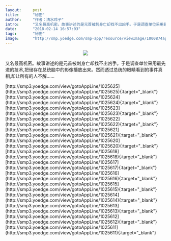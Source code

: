 ```yaml
---
layout:     post
title:      "秘密"
author:     "作者：清水玲子"
intro:      "又名最高机密。故事讲述的是元首被刺身亡却找不出凶手。于是调查单位采用最先进的技术,把储存在总统脑中的影像播放出来。然而透过总统的眼睛看到的事件真相,却让所有的人不解……"
date:       "2018-02-14 16:57:03"
tags:       "秘密"
image:      "http://smp.yoedge.com/smp-app/resource/viewImage/1000874appline.png"
---
```

<div style="text-align: center">
<p><img src="http://smp.yoedge.com/smp-app/resource/viewImage/1000874appline.png"/></p>
</div>
<p class="post-meta">
<span>又名最高机密。故事讲述的是元首被刺身亡却找不出凶手。于是调查单位采用最先进的技术,把储存在总统脑中的影像播放出来。然而透过总统的眼睛看到的事件真相,却让所有的人不解……</span>
</p>
[http://smp3.yoedge.com/view/gotoAppLine/1025625](http://smp3.yoedge.com/view/gotoAppLine/1025625){:target="_blank"}
[http://smp3.yoedge.com/view/gotoAppLine/1025624](http://smp3.yoedge.com/view/gotoAppLine/1025624){:target="_blank"}
[http://smp3.yoedge.com/view/gotoAppLine/1025623](http://smp3.yoedge.com/view/gotoAppLine/1025623){:target="_blank"}
[http://smp3.yoedge.com/view/gotoAppLine/1025622](http://smp3.yoedge.com/view/gotoAppLine/1025622){:target="_blank"}
[http://smp3.yoedge.com/view/gotoAppLine/1025621](http://smp3.yoedge.com/view/gotoAppLine/1025621){:target="_blank"}
[http://smp3.yoedge.com/view/gotoAppLine/1025620](http://smp3.yoedge.com/view/gotoAppLine/1025620){:target="_blank"}
[http://smp3.yoedge.com/view/gotoAppLine/1025618](http://smp3.yoedge.com/view/gotoAppLine/1025618){:target="_blank"}
[http://smp3.yoedge.com/view/gotoAppLine/1025617](http://smp3.yoedge.com/view/gotoAppLine/1025617){:target="_blank"}
[http://smp3.yoedge.com/view/gotoAppLine/1025616](http://smp3.yoedge.com/view/gotoAppLine/1025616){:target="_blank"}
[http://smp3.yoedge.com/view/gotoAppLine/1025615](http://smp3.yoedge.com/view/gotoAppLine/1025615){:target="_blank"}
[http://smp3.yoedge.com/view/gotoAppLine/1025614](http://smp3.yoedge.com/view/gotoAppLine/1025614){:target="_blank"}
[http://smp3.yoedge.com/view/gotoAppLine/1025613](http://smp3.yoedge.com/view/gotoAppLine/1025613){:target="_blank"}
[http://smp3.yoedge.com/view/gotoAppLine/1025612](http://smp3.yoedge.com/view/gotoAppLine/1025612){:target="_blank"}
[http://smp3.yoedge.com/view/gotoAppLine/1025611](http://smp3.yoedge.com/view/gotoAppLine/1025611){:target="_blank"}


